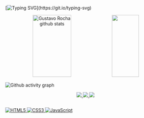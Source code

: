 [![Typing SVG](https://readme-typing-svg.herokuapp.com/?color=066699&size=35&center=true&vCenter=true&width=1000&lines=Hello+Guys;My+Name+Is+Gustavo;I+Am+From+Brazil/SP;This+Is+My+Profile;Be+Welcome!)](https://git.io/typing-svg)

<div align="center">  
  <img width="49%" height="195px" src="https://github-readme-stats.vercel.app/api?username=Gus303&show_icons=true&count_private=true&hide_border=true&title_color=066699&icon_color=066699&text_color=066699&bg_color=0d1117" alt="Gustavo Rocha github stats" />
   <img width="41%" height="195px" src="https://github-readme-stats.vercel.app/api/top-langs/?username=Gus303&layout=compact&hide_border=true&title_color=066699&text_color=066699&bg_color=0d1117" />
</div>

![Github activity graph](https://github-readme-activity-graph.cyclic.app/graph?username=Gus303&theme=react-dark)

<div align="center">  
<a href="mailto:contatogustavoroc@gmail.com" target="_blank"><img src="https://img.shields.io/badge/Gmail-D14836?style=for-the-badge&logo=gmail&logoColor=white"</a>
<a href="https://www.linkedin.com/in/gustavo-rocha-a047a426a/" target="_blank"><img src="https://img.shields.io/badge/linkedin-%230077B5.svg?style=for-the-badge&logo=linkedin&logoColor=white"</a>
<a href="https://www.instagram.com/delaroche_303/" target="_blank"><img src="https://img.shields.io/badge/-Instagram-%23E4405F?style=for-the-badge&logo=instagram&logoColor=white"</a>
</div>

  ##

![HTML5](https://img.shields.io/badge/html5-%23E34F26.svg?style=for-the-badge&logo=html5&logoColor=white) 
![CSS3](https://img.shields.io/badge/css3-%231572B6.svg?style=for-the-badge&logo=css3&logoColor=white)
![JavaScript](https://img.shields.io/badge/javascript-%23323330.svg?style=for-the-badge&logo=javascript&logoColor=%23F7DF1E)
  
